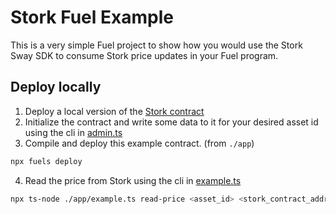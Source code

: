# Stork Fuel Example

This is a very simple Fuel project to show how you would use the Stork Sway SDK to consume Stork price updates in your Fuel program.

## Deploy locally
1. Deploy a local version of the [Stork contract](../../contracts/fuel) 
2. Initialize the contract and write some data to it for your desired asset id using the cli in [admin.ts](../../contracts/fuel/cli/admin.ts)
3. Compile and deploy this example contract.
(from `./app`)
```bash
npx fuels deploy
```
4. Read the price from Stork using the cli in [example.ts](./app/example.ts)
```bash
npx ts-node ./app/example.ts read-price <asset_id> <stork_contract_address>
```
